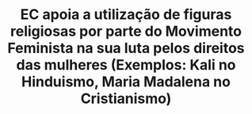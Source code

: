 ---
title: "EC apoia a utilização de figuras religiosas por parte do Movimento Feminista na sua luta pelos direitos das mulheres (Exemplos: Kali no Hinduismo, Maria Madalena no Cristianismo)"
infoslide: ""
round: "Round 5"
weight: 5
videos: []
tags: ['Religion', 'Feminism']
layout: "motion"
categories: ["motions"]
---
